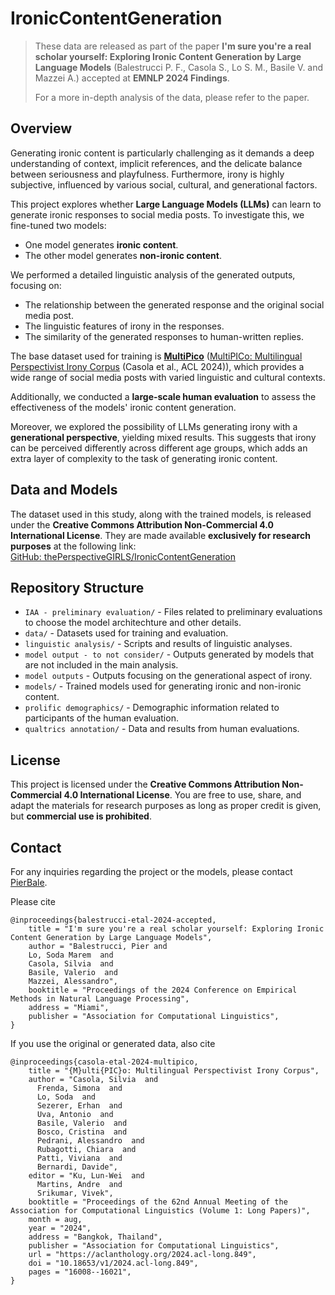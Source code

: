 # IronicContentGeneration

> These data are released as part of the paper **I'm sure you're a real scholar yourself: Exploring Ironic Content Generation by Large Language Models** (Balestrucci P. F., Casola S., Lo S. M., Basile V. and Mazzei A.) accepted at **EMNLP 2024 Findings**.
>
> For a more in-depth analysis of the data, please refer to the paper.


## Overview
Generating ironic content is particularly challenging as it demands a deep understanding of context, implicit references, and the delicate balance between seriousness and playfulness. Furthermore, irony is highly subjective, influenced by various social, cultural, and generational factors.

This project explores whether **Large Language Models (LLMs)** can learn to generate ironic responses to social media posts. To investigate this, we fine-tuned two models:

- One model generates **ironic content**.
- The other model generates **non-ironic content**.

We performed a detailed linguistic analysis of the generated outputs, focusing on:
- The relationship between the generated response and the original social media post.
- The linguistic features of irony in the responses.
- The similarity of the generated responses to human-written replies.

The base dataset used for training is [**MultiPico**](https://www.amazon.science/publications/multipico-multilingual-perspectivist-irony-corpus) ([MultiPICo: Multilingual Perspectivist Irony Corpus](https://aclanthology.org/2024.acl-long.849) (Casola et al., ACL 2024)), which provides a wide range of social media posts with varied linguistic and cultural contexts.

Additionally, we conducted a **large-scale human evaluation** to assess the effectiveness of the models' ironic content generation.

Moreover, we explored the possibility of LLMs generating irony with a **generational perspective**, yielding mixed results. This suggests that irony can be perceived differently across different age groups, which adds an extra layer of complexity to the task of generating ironic content.

## Data and Models
The dataset used in this study, along with the trained models, is released under the **Creative Commons Attribution Non-Commercial 4.0 International License**. They are made available **exclusively for research purposes** at the following link:  
[GitHub: thePerspectiveGIRLS/IronicContentGeneration](https://github.com/thePerspectiveGIRLS/IronicContentGeneration)

## Repository Structure
- `IAA - preliminary evaluation/` - Files related to preliminary evaluations to choose the model architechture and other details.
- `data/` - Datasets used for training and evaluation.
- `linguistic analysis/` - Scripts and results of linguistic analyses.
- `model output - to not consider/` - Outputs generated by models that are not included in the main analysis.
- `model outputs` - Outputs focusing on the generational aspect of irony.
- `models/` - Trained models used for generating ironic and non-ironic content.
- `prolific demographics/` - Demographic information related to participants of the human evaluation.
- `qualtrics annotation/` - Data and results from human evaluations.
  
## License
This project is licensed under the **Creative Commons Attribution Non-Commercial 4.0 International License**. You are free to use, share, and adapt the materials for research purposes as long as proper credit is given, but **commercial use is prohibited**.

## Contact
For any inquiries regarding the project or the models, please contact [PierBale](https://github.com/PierBale).


Please cite
```
@inproceedings{balestrucci-etal-2024-accepted,
    title = "I'm sure you're a real scholar yourself: Exploring Ironic Content Generation by Large Language Models",
    author = "Balestrucci, Pier and
    Lo, Soda Marem  and
    Casola, Silvia  and
    Basile, Valerio  and
    Mazzei, Alessandro",
    booktitle = "Proceedings of the 2024 Conference on Empirical Methods in Natural Language Processing",
    address = "Miami",
    publisher = "Association for Computational Linguistics",
}
```

If you use the original or generated data, also cite
```
@inproceedings{casola-etal-2024-multipico,
    title = "{M}ulti{PIC}o: Multilingual Perspectivist Irony Corpus",
    author = "Casola, Silvia  and
      Frenda, Simona  and
      Lo, Soda  and
      Sezerer, Erhan  and
      Uva, Antonio  and
      Basile, Valerio  and
      Bosco, Cristina  and
      Pedrani, Alessandro  and
      Rubagotti, Chiara  and
      Patti, Viviana  and
      Bernardi, Davide",
    editor = "Ku, Lun-Wei  and
      Martins, Andre  and
      Srikumar, Vivek",
    booktitle = "Proceedings of the 62nd Annual Meeting of the Association for Computational Linguistics (Volume 1: Long Papers)",
    month = aug,
    year = "2024",
    address = "Bangkok, Thailand",
    publisher = "Association for Computational Linguistics",
    url = "https://aclanthology.org/2024.acl-long.849",
    doi = "10.18653/v1/2024.acl-long.849",
    pages = "16008--16021",
}
```


